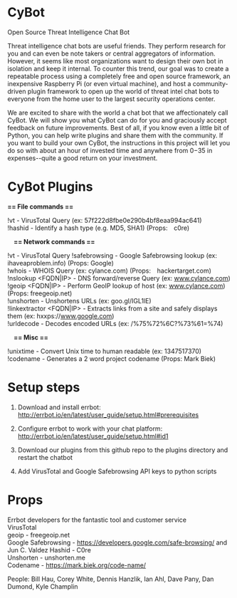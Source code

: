 # CyBot
Open Source Threat Intelligence Chat Bot

Threat intelligence chat bots are useful friends. They perform research for you and can even be note takers or central aggregators of information. However, it seems like most organizations want to design their own bot in isolation and keep it internal. To counter this trend, our goal was to create a repeatable process using a completely free and open source framework, an inexpensive Raspberry Pi (or even virtual machine), and host a community-driven plugin framework to open up the world of threat intel chat bots to everyone from the home user to the largest security operations center.

We are excited to share with the world a chat bot that we affectionately call CyBot. We will show you what CyBot can do for you and graciously accept feedback on future improvements. Best of all, if you know even a little bit of Python, you can help write plugins and share them with the community. If you want to build your own CyBot, the instructions in this project will let you do so with about an hour of invested time and anywhere from $0-$35 in expenses--quite a good return on your investment.


# CyBot Plugins

   **== File commands ==**

 !vt <hash> - VirusTotal Query (ex: 57f222d8fbe0e290b4bf8eaa994ac641)  
 !hashid <hash> - Identify a hash type (e.g. MD5, SHA1) (Props:  c0re)  

  **== Network commands ==**

 !vt <URL> - VirusTotal Query
 !safebrowsing <URL> - Google Safebrowsing lookup (ex:  ihaveaproblem.info) (Props: Google)  
 !whois <domain> - WHOIS Query (ex: cylance.com) (Props:  hackertarget.com)  
 !nslookup <FQDN|IP> - DNS forward/reverse Query (ex: www.cylance.com)  
 !geoip <FQDN|IP> - Perform GeoIP lookup of host (ex: www.cylance.com) (Props: freegeoip.net)  
 !unshorten <shortened URL> - Unshortens URLs (ex: goo.gl/IGL1lE)  
 !linkextractor <FQDN|IP> - Extracts links from a site and safely displays them (ex: hxxps://www.google.com)  
 !urldecode <url> - Decodes encoded URLs (ex: /%75%72%6C?%73%61=%74)  

  **== Misc ==**

 !unixtime <epoch> - Convert Unix time to human readable (ex: 1347517370)  
 !codename - Generates a 2 word project codename (Props: Mark Biek)  


# Setup steps
1)  Download and install errbot:  http://errbot.io/en/latest/user_guide/setup.html#prerequisites

2)  Configure errbot to work with your chat platform:  http://errbot.io/en/latest/user_guide/setup.html#id1

3)  Download our plugins from this github repo to the plugins directory and restart the chatbot

4)  Add VirusTotal and Google Safebrowsing API keys to python scripts


# Props
Errbot developers for the fantastic tool and customer service  
VirusTotal  
geoip - freegeoip.net  
Google Safebrowsing - https://developers.google.com/safe-browsing/ and Jun C. Valdez
Hashid - C0re  
Unshorten - unshorten.me  
Codename - https://mark.biek.org/code-name/

People:  Bill Hau, Corey White, Dennis Hanzlik, Ian Ahl, Dave Pany, Dan Dumond, Kyle Champlin
